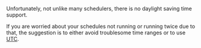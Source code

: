 Unfortunately, not unlike many schedulers, there is no daylight saving time support.

If you are worried about your schedules not running or running twice due to that, the suggestion is to either avoid troublesome time ranges or to use [UTC](../utc-time).
